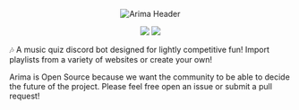 <div align="center">

![Arima Header](https://media.discordapp.net/attachments/778088127541018638/812121703294828574/InShot_20210218_194129102.jpg?width=1191&height=670)

![](https://img.shields.io/badge/Support-Server-success?style=for-the-badge&logo=discord&link=https://discord.gg/qMsVeFpxWX)
![](https://img.shields.io/badge/Invite-Arima-success?style=for-the-badge&logo=discord&link=https://discord.com/api/oauth2/authorize?client_id=809547125397782528&permissions=11889728&scope=bot)

</div align="center">

🎶 A music quiz discord bot designed for lightly competitive fun! Import
playlists from a variety of websites or create your own!

Arima is Open Source because we want the community to be able to decide the
future of the project. Please feel free open an issue or submit a pull request!
